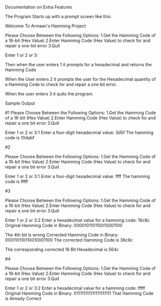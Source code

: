 Documentation on Extra FeaturesThe Program Starts up with a prompt screen like this:Welcome To Armaan's Hamming ProjectPlease Choose Between the Following Options:1.Get the Hamming Code of a 16-bit (Hex Value)2.Enter Hamming Code (Hex Value) to check for and repair a one-bit error3.QuitEnter 1 or 2 or 3:Then when the user enters 1 it prompts for a hexadecimaland returns the Hamming CodeWhen the User enters 2 it prompts the user for the Hexadecimal quantity of a Hamming Code to check for and repair a one bit error.When the user enters 3 it quits the program.Sample Output#1Please Choose Between the Following Options:1.Get the Hamming Code of a 16-bit (Hex Value)2.Enter Hamming Code (Hex Value) to check for and repair a one bit error3.QuitEnter 1 or 2 or 3:1Enter a four-digit hexadecimal value: 3d5fThe hamming code is 10dabf#2Please Choose Between the Following Options:1.Get the Hamming Code of a 16-bit (Hex Value)2.Enter Hamming Code (Hex Value) to check for and repair a one bit error3.QuitEnter 1 or 2 or 3:1Enter a four-digit hexadecimal value: ffffThe hamming code is fffff#3Please Choose Between the Following Options:1.Get the Hamming Code of a 16-bit (Hex Value)2.Enter Hamming Code (Hex Value) to check for and repair a one bit error3.QuitEnter 1 or 2 or 3:2Enter a hexadecimal value for a hamming code: 16c8cOriginal Hamming Code in Binary: 000010110110010001100The 4th bit is wrongCorrected Hamming Code in Binary: 000110110110010001100The corrected Hamming Code is 36c8cThe corresponding corrected 16 Bit Hexadecimal is 564c#4Please Choose Between the Following Options:1.Get the Hamming Code of a 16-bit (Hex Value)2.Enter Hamming Code (Hex Value) to check for and repair a one bit error3.QuitEnter 1 or 2 or 3:2Enter a hexadecimal value for a hamming code: fffffOriginal Hamming Code in Binary: 011111111111111111111That Hamming Code is Already Correct